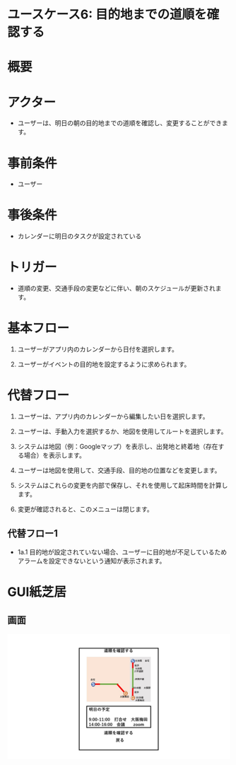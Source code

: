 # ユースケース6: 目的地までの道順を確認する

# 概要

# アクター

- ユーザーは、明日の朝の目的地までの道順を確認し、変更することができます。

# 事前条件

- ユーザー

# 事後条件

- カレンダーに明日のタスクが設定されている

# トリガー

- 道順の変更、交通手段の変更などに伴い、朝のスケジュールが更新されます。

# 基本フロー

1. ユーザーがアプリ内のカレンダーから日付を選択します。

2. ユーザーがイベントの目的地を設定するように求められます。

# 代替フロー

1. ユーザーは、アプリ内のカレンダーから編集したい日を選択します。

2. ユーザーは、手動入力を選択するか、地図を使用してルートを選択します。

3. システムは地図（例：Googleマップ）を表示し、出発地と終着地（存在する場合）を表示します。

4. ユーザーは地図を使用して、交通手段、目的地の位置などを変更します。

5. システムはこれらの変更を内部で保存し、それを使用して起床時間を計算します。

6. 変更が確認されると、このメニューは閉じます。

## 代替フロー1

- 1a.1 目的地が設定されていない場合、ユーザーに目的地が不足しているためアラームを設定できないという通知が表示されます。

# GUI紙芝居

## 画面

![画面の説明代替テキスト](pics/use_case6.jpg)
